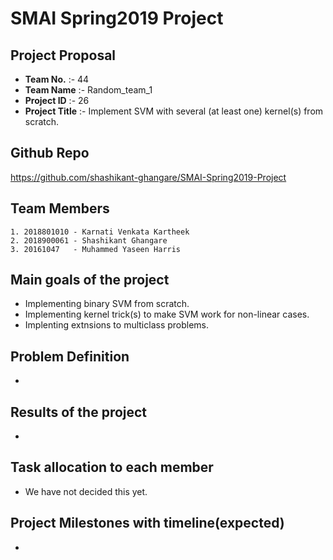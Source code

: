# SMAI Spring2019 Project  

## Project Proposal 

-  **Team No.** :- 44  
-  **Team Name** :- Random_team_1  
-  **Project ID** :- 26  
-  **Project Title** :- Implement SVM with several (at least one) kernel(s) from scratch.
  
## Github Repo
https://github.com/shashikant-ghangare/SMAI-Spring2019-Project  

## Team Members 
  
    1. 2018801010 - Karnati Venkata Kartheek 
    2. 2018900061 - Shashikant Ghangare 
    3. 20161047   - Muhammed Yaseen Harris 
 
 ## Main goals of the project
 
 - Implementing binary SVM from scratch.   
 - Implementing kernel trick(s) to make SVM work for non-linear cases. 
 - Implenting extnsions to multiclass problems.
 
 ## Problem Definition
 
 - 
 
 ## Results of the project   
 
- 

## Task allocation to each member

- We have not decided this yet.

## Project Milestones with timeline(expected)

-
